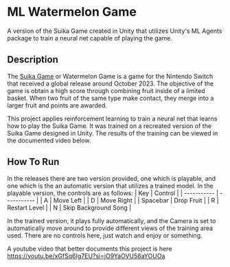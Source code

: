 # ML Watermelon Game
 A version of the Suika Game created in Unity that utilizes Unity's ML Agents package to train a neural net capable of playing the game.

 ## Description
 The [Suika Game](https://en.wikipedia.org/wiki/Suika_Game) or Watermelon Game is a game for the Nintendo Switch that received a global release around October 2023. The objective of the game is obtain a high score through combining fruit inside of a limited basket. When two fruit of the same type make contact, they merge into a larger fruit and points are awarded. 

 This project applies reinforcement learning to train a neural net that learns how to play the Suika Game. It was trained on a recreated version of the Suika Game designed in Unity. The results of the training can be viewed in the documented video below.

 ## How To Run
 In the releases there are two version provided, one which is playable, and one which is the an automatic version that utilizes a trained model. 
 In the playable version, the controls are as follows:
 | Key      | Control |
| ----------- | ----------- |
| A      | Move Left       |
| D   | Move Right        |
| Spacebar      | Drop Fruit  |
| R   | Restart Level        |
| N      | Skip Background Song   |

In the trained version, it plays fully automatically, and the Camera is set to automatically move around to provide different views of the training area used. There are no controls here, just watch and enjoy or something.

A youtube video that better documents this project is here
https://youtu.be/xGfSq6Ig7EU?si=jO9YaOVU56aYOUOa
